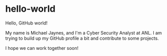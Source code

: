 # hello-world

Hello, GitHub world!

My name is Michael Jaynes, and I'm a Cyber Security Analyst at ANL. I am trying to build up my GitHub profile a bit and contribute to some projects.

I hope we can work together soon!
